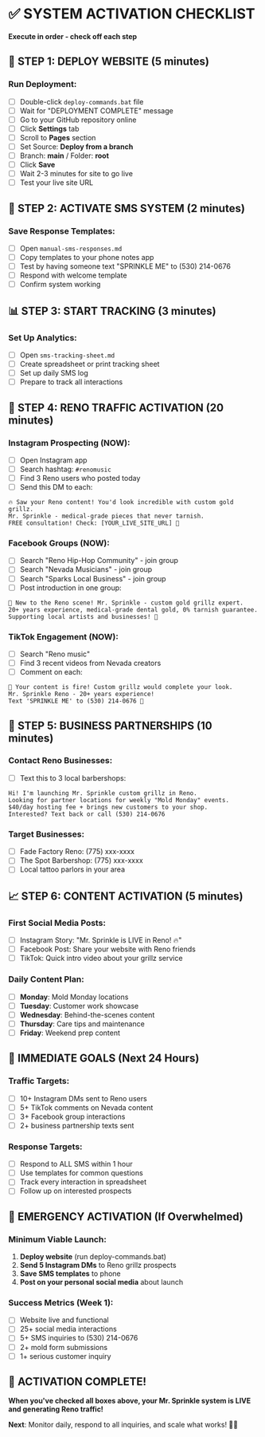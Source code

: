 # ✅ SYSTEM ACTIVATION CHECKLIST
**Execute in order - check off each step**

## 🚀 STEP 1: DEPLOY WEBSITE (5 minutes)

### Run Deployment:
- [ ] Double-click `deploy-commands.bat` file
- [ ] Wait for "DEPLOYMENT COMPLETE" message
- [ ] Go to your GitHub repository online
- [ ] Click **Settings** tab
- [ ] Scroll to **Pages** section
- [ ] Set Source: **Deploy from a branch**
- [ ] Branch: **main** / Folder: **root**
- [ ] Click **Save**
- [ ] Wait 2-3 minutes for site to go live
- [ ] Test your live site URL

## 📱 STEP 2: ACTIVATE SMS SYSTEM (2 minutes)

### Save Response Templates:
- [ ] Open `manual-sms-responses.md`
- [ ] Copy templates to your phone notes app
- [ ] Test by having someone text "SPRINKLE ME" to (530) 214-0676
- [ ] Respond with welcome template
- [ ] Confirm system working

## 📊 STEP 3: START TRACKING (3 minutes)

### Set Up Analytics:
- [ ] Open `sms-tracking-sheet.md`
- [ ] Create spreadsheet or print tracking sheet
- [ ] Set up daily SMS log
- [ ] Prepare to track all interactions

## 🎯 STEP 4: RENO TRAFFIC ACTIVATION (20 minutes)

### Instagram Prospecting (NOW):
- [ ] Open Instagram app
- [ ] Search hashtag: `#renomusic`
- [ ] Find 3 Reno users who posted today
- [ ] Send this DM to each:
```
🔥 Saw your Reno content! You'd look incredible with custom gold grillz. 
Mr. Sprinkle - medical-grade pieces that never tarnish. 
FREE consultation! Check: [YOUR_LIVE_SITE_URL] 💎
```

### Facebook Groups (NOW):
- [ ] Search "Reno Hip-Hop Community" - join group
- [ ] Search "Nevada Musicians" - join group  
- [ ] Search "Sparks Local Business" - join group
- [ ] Post introduction in one group:
```
🎵 New to the Reno scene! Mr. Sprinkle - custom gold grillz expert. 
20+ years experience, medical-grade dental gold, 0% tarnish guarantee. 
Supporting local artists and businesses! 💎
```

### TikTok Engagement (NOW):
- [ ] Search "Reno music"
- [ ] Find 3 recent videos from Nevada creators
- [ ] Comment on each:
```
🎵 Your content is fire! Custom grillz would complete your look. 
Mr. Sprinkle Reno - 20+ years experience! 
Text 'SPRINKLE ME' to (530) 214-0676 💯
```

## 🏢 STEP 5: BUSINESS PARTNERSHIPS (10 minutes)

### Contact Reno Businesses:
- [ ] Text this to 3 local barbershops:
```
Hi! I'm launching Mr. Sprinkle custom grillz in Reno. 
Looking for partner locations for weekly "Mold Monday" events. 
$40/day hosting fee + brings new customers to your shop. 
Interested? Text back or call (530) 214-0676
```

### Target Businesses:
- [ ] Fade Factory Reno: (775) xxx-xxxx
- [ ] The Spot Barbershop: (775) xxx-xxxx  
- [ ] Local tattoo parlors in your area

## 📈 STEP 6: CONTENT ACTIVATION (5 minutes)

### First Social Media Posts:
- [ ] Instagram Story: "Mr. Sprinkle is LIVE in Reno! 🔥"
- [ ] Facebook Post: Share your website with Reno friends
- [ ] TikTok: Quick intro video about your grillz service

### Daily Content Plan:
- [ ] **Monday**: Mold Monday locations
- [ ] **Tuesday**: Customer work showcase  
- [ ] **Wednesday**: Behind-the-scenes content
- [ ] **Thursday**: Care tips and maintenance
- [ ] **Friday**: Weekend prep content

## 🎯 IMMEDIATE GOALS (Next 24 Hours)

### Traffic Targets:
- [ ] 10+ Instagram DMs sent to Reno users
- [ ] 5+ TikTok comments on Nevada content
- [ ] 3+ Facebook group interactions
- [ ] 2+ business partnership texts sent

### Response Targets:
- [ ] Respond to ALL SMS within 1 hour
- [ ] Use templates for common questions
- [ ] Track every interaction in spreadsheet
- [ ] Follow up on interested prospects

## 🚨 EMERGENCY ACTIVATION (If Overwhelmed)

### Minimum Viable Launch:
1. **Deploy website** (run deploy-commands.bat)
2. **Send 5 Instagram DMs** to Reno grillz prospects
3. **Save SMS templates** to phone
4. **Post on your personal social media** about launch

### Success Metrics (Week 1):
- [ ] Website live and functional
- [ ] 25+ social media interactions
- [ ] 5+ SMS inquiries to (530) 214-0676
- [ ] 2+ mold form submissions
- [ ] 1+ serious customer inquiry

## 🎉 ACTIVATION COMPLETE!

**When you've checked all boxes above, your Mr. Sprinkle system is LIVE and generating Reno traffic!**

**Next**: Monitor daily, respond to all inquiries, and scale what works! 💎👑